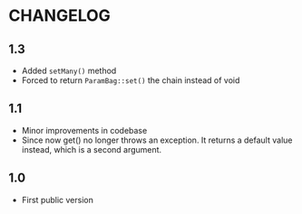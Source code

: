 CHANGELOG
=========

1.3
---

 * Added `setMany()` method
 * Forced to return `ParamBag::set()` the chain instead of void

1.1
---

 * Minor improvements in codebase 
 * Since now get() no longer throws an exception. It returns a default value instead, which is a second argument.

1.0
---

 * First public version